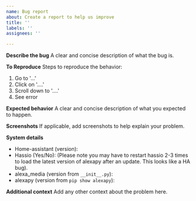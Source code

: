 ```yaml
---
name: Bug report
about: Create a report to help us improve
title: ''
labels: ''
assignees: ''

---
```


**Describe the bug**
A clear and concise description of what the bug is.

**To Reproduce**
Steps to reproduce the behavior:
1. Go to '...'
2. Click on '....'
3. Scroll down to '....'
4. See error

**Expected behavior**
A clear and concise description of what you expected to happen.

**Screenshots**
If applicable, add screenshots to help explain your problem.

**System details**
 - Home-assistant (version): 
 - Hassio (Yes/No): (Please note you may have to restart hassio 2-3 times to load the latest version of alexapy after an update. This looks like a HA bug).
 - alexa_media  (version from `__init__.py`):
 - alexapy (version from `pip show alexapy`):

**Additional context**
Add any other context about the problem here.
